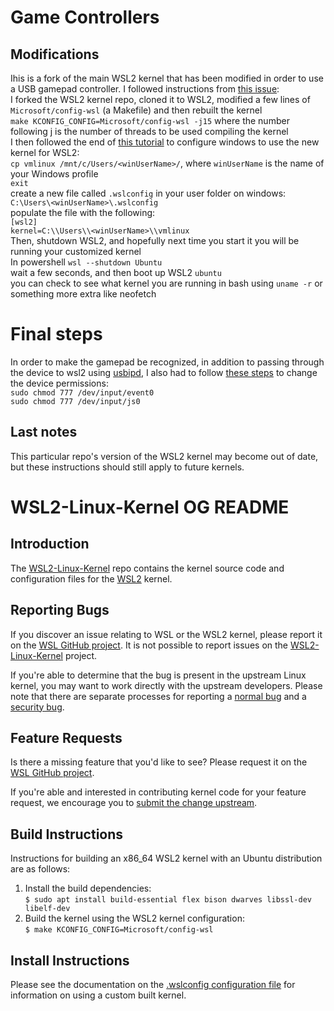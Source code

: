 # Game Controllers
## Modifications
Ihis is a fork of the main WSL2 kernel that has been modified in order to use a USB gamepad controller.
I followed instructions from [this issue][xpad-issue]:
<br /> I forked the WSL2 kernel repo, cloned it to WSL2, modified a few lines of `Microsoft/config-wsl` (a Makefile) and then rebuilt the kernel
<br /> `make KCONFIG_CONFIG=Microsoft/config-wsl -j15` where the number following j is the number of threads to be used compiling the kernel
<br /> I then followed the end of [this tutorial][tutorial] to configure windows to use the new kernel for WSL2:
<br /> `cp vmlinux /mnt/c/Users/<winUserName>/`, where `winUserName` is the name of your Windows profile
<br /> `exit`
<br /> create a new file called `.wslconfig` in your user folder on windows: `C:\Users\<winUserName>\.wslconfig`
<br /> populate the file with the following:
<br /> `[wsl2]`
<br />  `kernel=C:\\Users\\<winUserName>\\vmlinux`
<br /> Then, shutdown WSL2, and hopefully next time you start it you will be running your customized kernel
<br /> In powershell `wsl --shutdown Ubuntu`
<br /> wait a few seconds, and then boot up WSL2 `ubuntu`
<br /> you can check to see what kernel you are running in bash using `uname -r` or something more extra like neofetch

# Final steps 
In order to make the gamepad be recognized, in addition to passing through the device to wsl2 using [usbipd][usbipd-instr], I also had to follow [these steps][permissions] to change the device permissions:
<br />`sudo chmod 777 /dev/input/event0`
<br />`sudo chmod 777 /dev/input/js0`

## Last notes
This particular repo's version of the WSL2 kernel may become out of date, but these instructions should still apply to future kernels. 

# WSL2-Linux-Kernel OG README
## Introduction

The [WSL2-Linux-Kernel][wsl2-kernel] repo contains the kernel source code and
configuration files for the [WSL2][about-wsl2] kernel.

## Reporting Bugs

If you discover an issue relating to WSL or the WSL2 kernel, please report it on
the [WSL GitHub project][wsl-issue]. It is not possible to report issues on the
[WSL2-Linux-Kernel][wsl2-kernel] project.

If you're able to determine that the bug is present in the upstream Linux
kernel, you may want to work directly with the upstream developers. Please note
that there are separate processes for reporting a [normal bug][normal-bug] and
a [security bug][security-bug].

## Feature Requests

Is there a missing feature that you'd like to see? Please request it on the
[WSL GitHub project][wsl-issue].

If you're able and interested in contributing kernel code for your feature
request, we encourage you to [submit the change upstream][submit-patch].

## Build Instructions

Instructions for building an x86_64 WSL2 kernel with an Ubuntu distribution are
as follows:

1. Install the build dependencies:  
   `$ sudo apt install build-essential flex bison dwarves libssl-dev libelf-dev`
2. Build the kernel using the WSL2 kernel configuration:  
   `$ make KCONFIG_CONFIG=Microsoft/config-wsl`

## Install Instructions

Please see the documentation on the [.wslconfig configuration
file][install-inst] for information on using a custom built kernel.

[usbipd-instr]: https://learn.microsoft.com/en-us/windows/wsl/connect-usb
[permissions]:  https://github.com/microsoft/WSL/issues/7747#issuecomment-1352418916
[xpad-issue]:   https://github.com/microsoft/WSL/issues/7747
[tutorial]: https://microhobby.com.br/blog/2019/09/21/compiling-your-own-linux-kernel-for-windows-wsl2
[wsl2-kernel]:  https://github.com/microsoft/WSL2-Linux-Kernel
[about-wsl2]:   https://docs.microsoft.com/en-us/windows/wsl/about#what-is-wsl-2
[wsl-issue]:    https://github.com/microsoft/WSL/issues/new/choose
[normal-bug]:   https://www.kernel.org/doc/html/latest/admin-guide/bug-hunting.html#reporting-the-bug
[security-bug]: https://www.kernel.org/doc/html/latest/admin-guide/security-bugs.html
[submit-patch]: https://www.kernel.org/doc/html/latest/process/submitting-patches.html
[install-inst]: https://docs.microsoft.com/en-us/windows/wsl/wsl-config#configure-global-options-with-wslconfig
